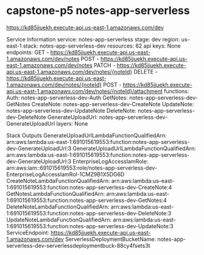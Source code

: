 # capstone-p5 notes-app-serverless
https://kd85jjuekh.execute-api.us-east-1.amazonaws.com/dev

Service Information
service: notes-app-serverless
stage: dev
region: us-east-1
stack: notes-app-serverless-dev
resources: 62
api keys:
  None
endpoints:
  GET - https://kd85jjuekh.execute-api.us-east-1.amazonaws.com/dev/notes
  POST - https://kd85jjuekh.execute-api.us-east-1.amazonaws.com/dev/notes
  PATCH - https://kd85jjuekh.execute-api.us-east-1.amazonaws.com/dev/notes/{noteId}
  DELETE - https://kd85jjuekh.execute-api.us-east-1.amazonaws.com/dev/notes/{noteId}
  POST - https://kd85jjuekh.execute-api.us-east-1.amazonaws.com/dev/notes/{noteId}/attachment
functions:
  Auth: notes-app-serverless-dev-Auth
  GetNotes: notes-app-serverless-dev-GetNotes
  CreateNote: notes-app-serverless-dev-CreateNote
  UpdateNote: notes-app-serverless-dev-UpdateNote
  DeleteNote: notes-app-serverless-dev-DeleteNote
  GenerateUploadUrl: notes-app-serverless-dev-GenerateUploadUrl
layers:
  None

Stack Outputs
GenerateUploadUrlLambdaFunctionQualifiedArn: arn:aws:lambda:us-east-1:691015619553:function:notes-app-serverless-dev-GenerateUploadUrl:3
GenerateUploadUrlLambdaFunctionQualifiedArn: arn:aws:lambda:us-east-1:691015619553:function:notes-app-serverless-dev-GenerateUploadUrl:3
EnterpriseLogAccessIamRole: arn:aws:iam::691015619553:role/notes-app-serverless-dev-EnterpriseLogAccessIamRol-1CMZ9B1X5DG6D
CreateNoteLambdaFunctionQualifiedArn: arn:aws:lambda:us-east-1:691015619553:function:notes-app-serverless-dev-CreateNote:4
GetNotesLambdaFunctionQualifiedArn: arn:aws:lambda:us-east-1:691015619553:function:notes-app-serverless-dev-GetNotes:4
DeleteNoteLambdaFunctionQualifiedArn: arn:aws:lambda:us-east-1:691015619553:function:notes-app-serverless-dev-DeleteNote:3
UpdateNoteLambdaFunctionQualifiedArn: arn:aws:lambda:us-east-1:691015619553:function:notes-app-serverless-dev-UpdateNote:3
ServiceEndpoint: https://kd85jjuekh.execute-api.us-east-1.amazonaws.com/dev
ServerlessDeploymentBucketName: notes-app-serverless-dev-serverlessdeploymentbuck-88cy4fsets3t
